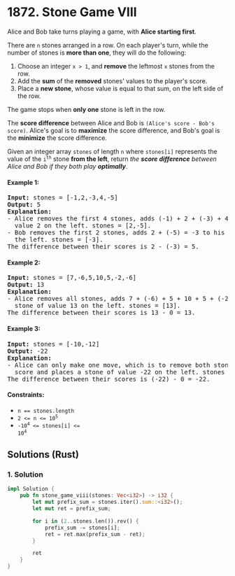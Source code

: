# 1872. Stone Game VIII
Alice and Bob take turns playing a game, with **Alice starting first**.

There are `n` stones arranged in a row. On each player's turn, while the number of stones is **more than one**, they will do the following:
1. Choose an integer `x > 1`, and **remove** the leftmost `x` stones from the row.
2. Add the **sum** of the **removed** stones' values to the player's score.
3. Place a **new stone**, whose value is equal to that sum, on the left side of the row.

The game stops when **only one** stone is left in the row.

The **score difference** between Alice and Bob is `(Alice's score - Bob's score)`. Alice's goal is to **maximize** the score difference, and Bob's goal is the **minimize** the score difference.

Given an integer array `stones` of length `n` where `stones[i]` represents the value of the <code>i<sup>th</sup></code> stone **from the left**, return *the **score difference** between Alice and Bob if they both play **optimally***.

#### Example 1:
<pre>
<strong>Input:</strong> stones = [-1,2,-3,4,-5]
<strong>Output:</strong> 5
<strong>Explanation:</strong>
- Alice removes the first 4 stones, adds (-1) + 2 + (-3) + 4 = 2 to her score, and places a stone of
  value 2 on the left. stones = [2,-5].
- Bob removes the first 2 stones, adds 2 + (-5) = -3 to his score, and places a stone of value -3 on
  the left. stones = [-3].
The difference between their scores is 2 - (-3) = 5.
</pre>

#### Example 2:
<pre>
<strong>Input:</strong> stones = [7,-6,5,10,5,-2,-6]
<strong>Output:</strong> 13
<strong>Explanation:</strong>
- Alice removes all stones, adds 7 + (-6) + 5 + 10 + 5 + (-2) + (-6) = 13 to her score, and places a
  stone of value 13 on the left. stones = [13].
The difference between their scores is 13 - 0 = 13.
</pre>

#### Example 3:
<pre>
<strong>Input:</strong> stones = [-10,-12]
<strong>Output:</strong> -22
<strong>Explanation:</strong>
- Alice can only make one move, which is to remove both stones. She adds (-10) + (-12) = -22 to her
  score and places a stone of value -22 on the left. stones = [-22].
The difference between their scores is (-22) - 0 = -22.
</pre>

#### Constraints:
* `n == stones.length`
* <code>2 <= n <= 10<sup>5</sup></code>
* <code>-10<sup>4</sup> <= stones[i] <= 10<sup>4</sup></code>

## Solutions (Rust)

### 1. Solution
```Rust
impl Solution {
    pub fn stone_game_viii(stones: Vec<i32>) -> i32 {
        let mut prefix_sum = stones.iter().sum::<i32>();
        let mut ret = prefix_sum;

        for i in (2..stones.len()).rev() {
            prefix_sum -= stones[i];
            ret = ret.max(prefix_sum - ret);
        }

        ret
    }
}
```
